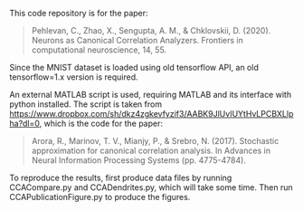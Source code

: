 This code repository is for the paper:

> Pehlevan, C., Zhao, X., Sengupta, A. M., & Chklovskii, D. (2020). Neurons as Canonical Correlation Analyzers. Frontiers in computational neuroscience, 14, 55.



Since the MNIST dataset is loaded using old tensorflow API, an old tensorflow=1.x version is required.

An external MATLAB script is used, requiring MATLAB and its interface with python installed. The script is taken from https://www.dropbox.com/sh/dkz4zgkevfyzif3/AABK9JlUvIUYtHvLPCBXLlpha?dl=0, which is the code for the paper:

> Arora, R., Marinov, T. V., Mianjy, P., & Srebro, N. (2017). Stochastic approximation for canonical correlation analysis. In Advances in Neural Information Processing Systems (pp. 4775-4784).



To reproduce the results, first produce data files by running CCACompare.py and CCADendrites.py, which will take some time. Then run CCAPublicationFigure.py to produce the figures.